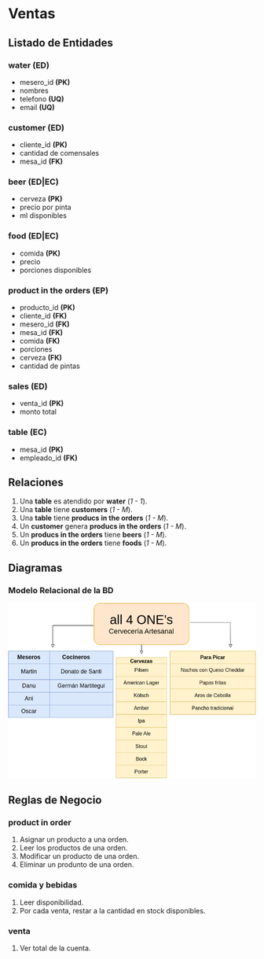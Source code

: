 # Ventas

## Listado de Entidades

### water **(ED)**

- mesero_id **(PK)**
- nombres
- telefono **(UQ)**
- email **(UQ)**

### customer **(ED)**

- cliente_id **(PK)**
- cantidad de comensales
- mesa_id **(FK)**

### beer **(ED|EC)**

- cerveza **(PK)**
- precio por pinta
- ml disponibles
<!-- pinta: 570 ml -->

### food **(ED|EC)**

- comida **(PK)**
- precio
- porciones disponibles

### product in the orders **(EP)**

- producto_id **(PK)**
- cliente_id **(FK)**
- mesero_id **(FK)**
- mesa_id **(FK)**
- comida **(FK)**
- porciones
- cerveza **(FK)**
- cantidad de pintas

### sales **(ED)**

- venta_id **(PK)**
- monto total

### table **(EC)**

- mesa_id **(PK)**
- empleado_id **(FK)**

## Relaciones

1. Una **table** es atendido por **water** (_1 - 1_).
1. Una **table** tiene **customers** (_1 - M_).
1. Una **table** tiene **producs in the orders** (_1 - M_).
1. Un **customer** genera **producs in the orders** (_1 - M_).
1. Un **producs in the orders** tiene **beers** (_1 - M_).
1. Un **producs in the orders** tiene **foods** (_1 - M_).

## Diagramas

### Modelo Relacional de la BD

![Diagrama del local](public/image/Diagrama%20del%20Local.png)

## Reglas de Negocio

### product in order

1. Asignar un producto a una orden.
1. Leer los productos de una orden.
1. Modificar un producto de una orden.
1. Eliminar un produnto de una orden.

### comida y bebidas

1. Leer disponibilidad.
1. Por cada venta, restar a la cantidad en stock disponibles.

### venta

1. Ver total de la cuenta.


